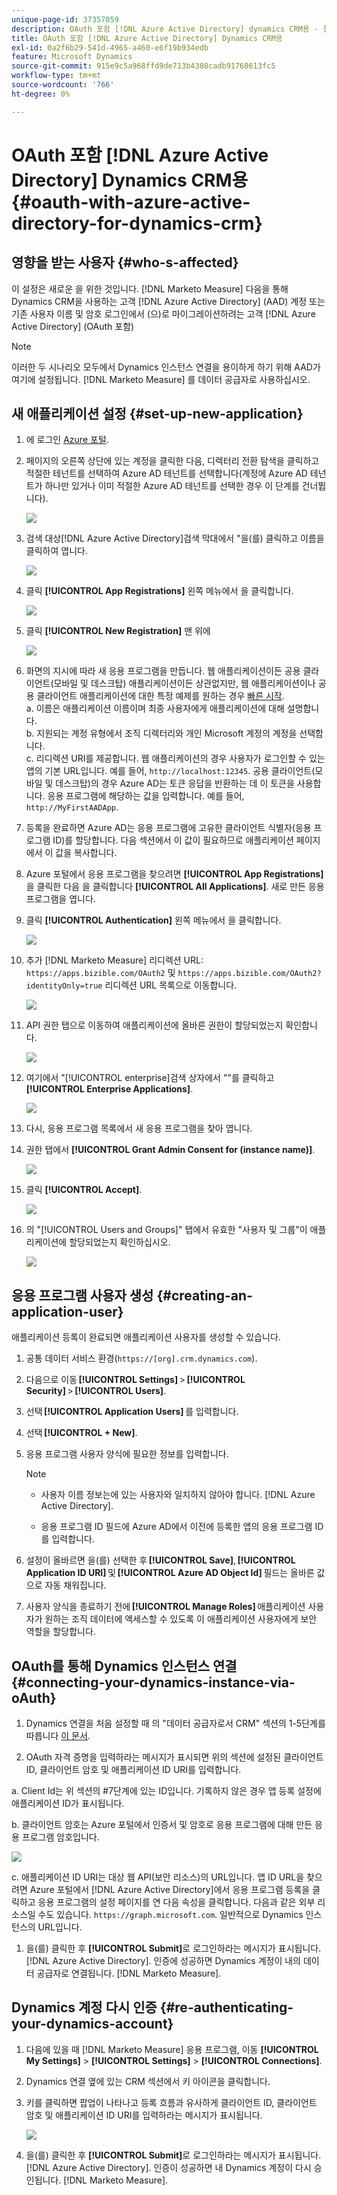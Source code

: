 ```yaml
---
unique-page-id: 37357059
description: OAuth 포함 [!DNL Azure Active Directory] dynamics CRM용 - [!DNL Marketo Measure]
title: OAuth 포함 [!DNL Azure Active Directory] Dynamics CRM용
exl-id: 0a2f6b29-541d-4965-a460-e6f19b934edb
feature: Microsoft Dynamics
source-git-commit: 915e9c5a968ffd9de713b4308cadb91768613fc5
workflow-type: tm+mt
source-wordcount: '766'
ht-degree: 0%

---
```


# OAuth 포함 [!DNL Azure Active Directory] Dynamics CRM용 {#oauth-with-azure-active-directory-for-dynamics-crm}

## 영향을 받는 사용자 {#who-s-affected}

이 설정은 새로운 을 위한 것입니다. [!DNL Marketo Measure] 다음을 통해 Dynamics CRM을 사용하는 고객 [!DNL Azure Active Directory] (AAD) 계정 또는 기존 사용자 이름 및 암호 로그인에서 (으)로 마이그레이션하려는 고객 [!DNL Azure Active Directory] (OAuth 포함)

>[!NOTE]
>
>이러한 두 시나리오 모두에서 Dynamics 인스턴스 연결을 용이하게 하기 위해 AAD가 여기에 설정됩니다. [!DNL Marketo Measure] 를 데이터 공급자로 사용하십시오.

## 새 애플리케이션 설정 {#set-up-new-application}

1. 에 로그인 [Azure 포털](https://portal.azure.com/#home).

1. 페이지의 오른쪽 상단에 있는 계정을 클릭한 다음, 디렉터리 전환 탐색을 클릭하고 적절한 테넌트를 선택하여 Azure AD 테넌트를 선택합니다(계정에 Azure AD 테넌트가 하나만 있거나 이미 적절한 Azure AD 테넌트를 선택한 경우 이 단계를 건너뜁니다).

   ![](assets/setup-2.png)

1. 검색 대상[!DNL Azure Active Directory]검색 막대에서 &quot;을(를) 클릭하고 이름을 클릭하여 엽니다.

   ![](assets/setup-3.png)

1. 클릭 **[!UICONTROL App Registrations]** 왼쪽 메뉴에서 을 클릭합니다.

   ![](assets/setup-4.png)

1. 클릭 **[!UICONTROL New Registration]** 맨 위에

   ![](assets/setup-5.png)

1. 화면의 지시에 따라 새 응용 프로그램을 만듭니다. 웹 애플리케이션이든 공용 클라이언트(모바일 및 데스크탑) 애플리케이션이든 상관없지만, 웹 애플리케이션이나 공용 클라이언트 애플리케이션에 대한 특정 예제를 원하는 경우 [빠른 시작](https://docs.microsoft.com/en-us/azure/active-directory/develop/v1-overview).\
   a. 이름은 애플리케이션 이름이며 최종 사용자에게 애플리케이션에 대해 설명합니다.\
   b. 지원되는 계정 유형에서 조직 디렉터리와 개인 Microsoft 계정의 계정을 선택합니다.\
   c. 리디렉션 URI를 제공합니다. 웹 애플리케이션의 경우 사용자가 로그인할 수 있는 앱의 기본 URL입니다. 예를 들어, `http://localhost:12345`. 공용 클라이언트(모바일 및 데스크탑)의 경우 Azure AD는 토큰 응답을 반환하는 데 이 토큰을 사용합니다. 응용 프로그램에 해당하는 값을 입력합니다. 예를 들어, `http://MyFirstAADApp`.

1. 등록을 완료하면 Azure AD는 응용 프로그램에 고유한 클라이언트 식별자(응용 프로그램 ID)를 할당합니다. 다음 섹션에서 이 값이 필요하므로 애플리케이션 페이지에서 이 값을 복사합니다.

1. Azure 포털에서 응용 프로그램을 찾으려면 **[!UICONTROL App Registrations]**&#x200B;을 클릭한 다음 을 클릭합니다 **[!UICONTROL All Applications]**. 새로 만든 응용 프로그램을 엽니다.

1. 클릭 **[!UICONTROL Authentication]** 왼쪽 메뉴에서 을 클릭합니다.

   ![](assets/setup-9.png)

1. 추가 [!DNL Marketo Measure] 리디렉션 URL: `https://apps.bizible.com/OAuth2` 및 `https://apps.bizible.com/OAuth2?identityOnly=true` 리디렉션 URL 목록으로 이동합니다.

   ![](assets/setup-10.png)

1. API 권한 탭으로 이동하여 애플리케이션에 올바른 권한이 할당되었는지 확인합니다.

   ![](assets/setup-10a.png)

1. 여기에서 &quot;[!UICONTROL enterprise]검색 상자에서 &quot;&quot;를 클릭하고 **[!UICONTROL Enterprise Applications]**.

   ![](assets/setup-11.png)

1. 다시, 응용 프로그램 목록에서 새 응용 프로그램을 찾아 엽니다.

1. 권한 탭에서 **[!UICONTROL Grant Admin Consent for (instance name)]**.

   ![](assets/setup-13a.png)

1. 클릭 **[!UICONTROL Accept]**.

   ![](assets/setup-13b.png)

1. 의 &quot;[!UICONTROL Users and Groups]&quot; 탭에서 유효한 &quot;사용자 및 그룹&quot;이 애플리케이션에 할당되었는지 확인하십시오.

   ![](assets/setup-14.png)

## 응용 프로그램 사용자 생성 {#creating-an-application-user}

애플리케이션 등록이 완료되면 애플리케이션 사용자를 생성할 수 있습니다.

1. 공통 데이터 서비스 환경(`https://[org].crm.dynamics.com`).

1. 다음으로 이동 **[!UICONTROL Settings]** > **[!UICONTROL Security]** > **[!UICONTROL Users]**.

1. 선택 **[!UICONTROL Application Users]** 를 입력합니다.

1. 선택 **[!UICONTROL + New]**.

1. 응용 프로그램 사용자 양식에 필요한 정보를 입력합니다.

   >[!NOTE]
   >
   >* 사용자 이름 정보는에 있는 사용자와 일치하지 않아야 합니다. [!DNL Azure Active Directory].
   >
   >* 응용 프로그램 ID 필드에 Azure AD에서 이전에 등록한 앱의 응용 프로그램 ID를 입력합니다.

1. 설정이 올바르면 을(를) 선택한 후 **[!UICONTROL Save]**, **[!UICONTROL Application ID URI]** 및 **[!UICONTROL Azure AD Object Id]** 필드는 올바른 값으로 자동 채워집니다.

1. 사용자 양식을 종료하기 전에 **[!UICONTROL Manage Roles]** 애플리케이션 사용자가 원하는 조직 데이터에 액세스할 수 있도록 이 애플리케이션 사용자에게 보안 역할을 할당합니다.

## OAuth를 통해 Dynamics 인스턴스 연결 {#connecting-your-dynamics-instance-via-oAuth}

1. Dynamics 연결을 처음 설정할 때 의 &quot;데이터 공급자로서 CRM&quot; 섹션의 1-5단계를 따릅니다 [이 문서](/help/marketo-measure-and-dynamics/getting-started-with-marketo-measure-and-dynamics/microsoft-dynamics-crm-installation-guide.md).

1. OAuth 자격 증명을 입력하라는 메시지가 표시되면 위의 섹션에 설정된 클라이언트 ID, 클라이언트 암호 및 애플리케이션 ID URI를 입력합니다.

a. Client Id는 위 섹션의 #7단계에 있는 ID입니다. 기록하지 않은 경우 앱 등록 설정에 애플리케이션 ID가 표시됩니다.

b. 클라이언트 암호는 Azure 포털에서 인증서 및 암호로 응용 프로그램에 대해 만든 응용 프로그램 암호입니다.

![](assets/creating-2e.png)

c. 애플리케이션 ID URI는 대상 웹 API(보안 리소스)의 URL입니다. 앱 ID URL을 찾으려면 Azure 포털에서 [!DNL Azure Active Directory]에서 응용 프로그램 등록을 클릭하고 응용 프로그램의 설정 페이지를 연 다음 속성을 클릭합니다. 다음과 같은 외부 리소스일 수도 있습니다. `https://graph.microsoft.com`. 일반적으로 Dynamics 인스턴스의 URL입니다.

1. 을(를) 클릭한 후 **[!UICONTROL Submit]**&#x200B;로 로그인하라는 메시지가 표시됩니다. [!DNL Azure Active Directory]. 인증에 성공하면 Dynamics 계정이 내의 데이터 공급자로 연결됩니다. [!DNL Marketo Measure].

## Dynamics 계정 다시 인증 {#re-authenticating-your-dynamics-account}

1. 다음에 있을 때 [!DNL Marketo Measure] 응용 프로그램, 이동 **[!UICONTROL My Settings]** > **[!UICONTROL Settings]** > **[!UICONTROL Connections]**.

1. Dynamics 연결 옆에 있는 CRM 섹션에서 키 아이콘을 클릭합니다.

1. 키를 클릭하면 팝업이 나타나고 등록 흐름과 유사하게 클라이언트 ID, 클라이언트 암호 및 애플리케이션 ID URI를 입력하라는 메시지가 표시됩니다.

   ![](assets/re-authenticating-3.png)

1. 을(를) 클릭한 후 **[!UICONTROL Submit]**&#x200B;로 로그인하라는 메시지가 표시됩니다. [!DNL Azure Active Directory]. 인증이 성공하면 내 Dynamics 계정이 다시 승인됩니다. [!DNL Marketo Measure].
